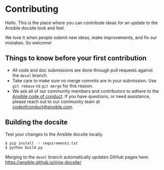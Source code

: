 # Contributing

Hello. This is the place where you can contribute ideas for an update to the Ansible docsite look and feel.

We love it when people submit new ideas, make improvements, and fix our mistakes. So welcome!

## Things to know before your first contribution

- All code and doc submissions are done through pull requests against the `devel` branch.
- Take care to make sure no merge commits are in your submission. Use `git rebase` vs `git merge` for this reason.
- We ask all of our community members and contributors to adhere to the [Ansible code of conduct]. If you have questions, or need assistance, please reach out to our community team at [codeofconduct@ansible.com].

## Building the docsite

Test your changes to the Ansible docsite locally.

```bash
$ pip install -r requirements.txt
$ python build.py
```

Merging to the `devel` branch automatically updates GitHub pages here: https://ansible.github.io/jinja-docsite/

[Ansible code of conduct]: http://docs.ansible.com/ansible/latest/community/code_of_conduct.html
[codeofconduct@ansible.com]: mailto:codeofconduct@ansible.com

